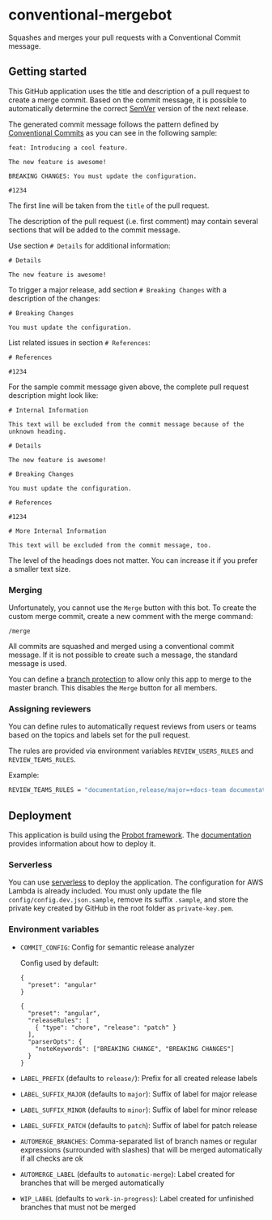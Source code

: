 # conventional-mergebot

Squashes and merges your pull requests with a Conventional Commit message.

## Getting started

This GitHub application uses the title and description of a pull request to create a merge commit. Based on the commit message, it is possible to automatically determine the correct [SemVer](https://semver.org) version of the next release.

The generated commit message follows the pattern defined by [Conventional Commits](https://conventionalcommits.org) as you can see in the following sample:

```
feat: Introducing a cool feature.

The new feature is awesome!

BREAKING CHANGES: You must update the configuration.

#1234
```

The first line will be taken from the `title` of the pull request.

The description of the pull request (i.e. first comment) may contain several sections that will be added to the commit message.

Use section `# Details` for additional information:

```
# Details

The new feature is awesome!
```

To trigger a major release, add section `# Breaking Changes` with a description of the changes:

```
# Breaking Changes

You must update the configuration.
```

List related issues in section `# References`:

```
# References

#1234
```

For the sample commit message given above, the complete pull request description might look like:

```
# Internal Information

This text will be excluded from the commit message because of the unknown heading.

# Details

The new feature is awesome!

# Breaking Changes

You must update the configuration.

# References

#1234

# More Internal Information

This text will be excluded from the commit message, too.
```

The level of the headings does not matter. You can increase it if you prefer a smaller text size.

### Merging

Unfortunately, you cannot use the `Merge` button with this bot. To create the custom merge commit, create a new comment with the merge command:

```
/merge
```

All commits are squashed and merged using a conventional commit message. If it is not possible to create such a message, the standard message is used.

You can define a [branch protection](https://help.github.com/en/github/administering-a-repository/configuring-protected-branches) to allow only this app to merge to the master branch. This disables the `Merge` button for all members.

### Assigning reviewers

You can define rules to automatically request reviews from users or teams based on the topics and labels set for the pull request.

The rules are provided via environment variables `REVIEW_USERS_RULES` and `REVIEW_TEAMS_RULES`.

Example:

```bash
REVIEW_TEAMS_RULES = "documentation,release/major=+docs-team documentation,release/minor=-docs-team documentation=-docs-team"
```

## Deployment

This application is build using the [Probot framework](https://probot.github.io). The [documentation](https://probot.github.io/docs/deployment/) provides information about how to deploy it.

### Serverless

You can use [serverless](https://serverless.com) to deploy the application. The configuration for AWS Lambda is already included. You must only update the file `config/config.dev.json.sample`, remove its suffix `.sample`, and store the private key created by GitHub in the root folder as `private-key.pem`.

### Environment variables

- `COMMIT_CONFIG`: Config for semantic release analyzer

    Config used by default:

    ```
    {
      "preset": "angular"
    }
    ```

    ```
    {
      "preset": "angular",
      "releaseRules": [
        { "type": "chore", "release": "patch" }
      ],
      "parserOpts": {
        "noteKeywords": ["BREAKING CHANGE", "BREAKING CHANGES"]
      }
    }
    ```

- `LABEL_PREFIX` (defaults to `release/`): Prefix for all created release labels
- `LABEL_SUFFIX_MAJOR` (defaults to `major`): Suffix of label for major release
- `LABEL_SUFFIX_MINOR` (defaults to `minor`): Suffix of label for minor release
- `LABEL_SUFFIX_PATCH` (defaults to `patch`): Suffix of label for patch release
- `AUTOMERGE_BRANCHES`: Comma-separated list of branch names or regular expressions (surrounded with slashes) that will be merged automatically if all checks are ok
- `AUTOMERGE_LABEL` (defaults to `automatic-merge`): Label created for branches that will be merged automatically
- `WIP_LABEL` (defaults to `work-in-progress`): Label created for unfinished branches that must not be merged
